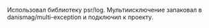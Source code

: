 Использовал библиотеку psr/log.
Мультиисключение запаковал в danismag/multi-exception и подключил к проекту.
